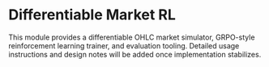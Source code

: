 # Differentiable Market RL

This module provides a differentiable OHLC market simulator, GRPO-style
reinforcement learning trainer, and evaluation tooling. Detailed usage
instructions and design notes will be added once implementation stabilizes.

